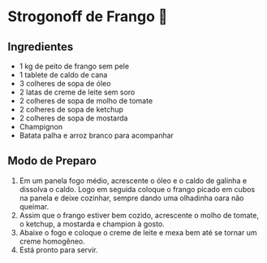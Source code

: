 # Strogonoff de Frango :chicken:

## Ingredientes

- 1 kg de peito de frango sem pele
- 1 tablete de caldo de cana
- 3 colheres de sopa de óleo
- 2 latas de creme de leite sem soro
- 2 colheres de sopa de molho de tomate
- 2 colheres de sopa de ketchup
- 2 colheres de sopa de mostarda
- Champignon
- Batata palha e arroz branco para acompanhar

## Modo de Preparo

1. Em um panela fogo médio, acrescente o óleo e o caldo de galinha e dissolva o caldo. Logo em seguida coloque o frango picado em cubos na panela e deixe cozinhar, sempre dando uma olhadinha oara não queimar.
2. Assim que o frango estiver bem cozido, acrescente o molho de tomate, o ketchup, a mostarda e champion à gosto.
3. Abaixe o fogo e coloque o creme de leite e mexa bem até se tornar um creme homogêneo.
4. Está pronto para servir.